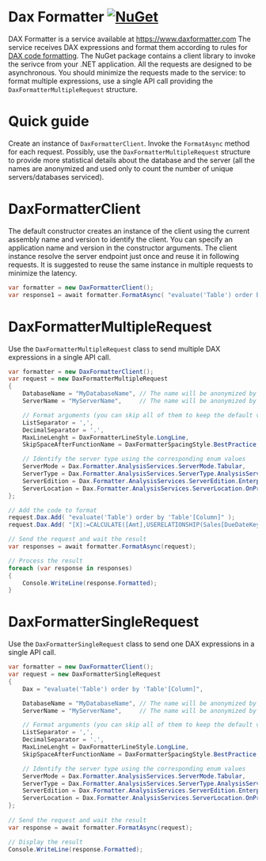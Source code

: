 
# Dax Formatter [![NuGet](https://github.com/sql-bi/DaxFormatter/actions/workflows/dotnet.yml/badge.svg)](https://github.com/sql-bi/DaxFormatter/actions/workflows/dotnet.yml)

DAX Formatter is a service available at https://www.daxformatter.com
The service receives DAX expressions and format them according to rules for [DAX code formatting](https://www.sqlbi.com/articles/rules-for-dax-code-formatting/).
The NuGet package contains a client library to invoke the serivce from your .NET application.
All the requests are designed to be asynchronous.
You should minimize the requests made to the service: to format multiple expressions, use a single API call providing the `DaxFormatterMultipleRequest` structure.

# Quick guide
Create an instance of `DaxFormatterClient`.
Invoke the `FormatAsync` method for each request.
Possibly, use the `DaxFormatterMultipleRequest` structure to provide more statistical details about the database and the server (all the names are anonymized and used only to count the number of unique servers/databases serviced).

# DaxFormatterClient

The default constructor creates an instance of the client using the current assembly name and version to identify the client. You can specify an application name and version in the constructor arguments.
The client instance resolve the server endpoint just once and reuse it in following requests.
It is suggested to reuse the same instance in multiple requests to minimize the latency.
```csharp
var formatter = new DaxFormatterClient();
var response1 = await formatter.FormatAsync( "evaluate('Table') order by 'Table'[Column]" );
```
# DaxFormatterMultipleRequest
Use the `DaxFormatterMultipleRequest` class to send multiple DAX expressions in a single API call.
```csharp
var formatter = new DaxFormatterClient();
var request = new DaxFormatterMultipleRequest
{
    DatabaseName = "MyDatabaseName", // The name will be anonymized by the client library
    ServerName = "MyServerName",     // The name will be anonymized by the client library

    // Format arguments (you can skip all of them to keep the default values)
    ListSeparator = ',',
    DecimalSeparator = '.',
    MaxLineLenght = DaxFormatterLineStyle.LongLine,
    SkipSpaceAfterFunctionName = DaxFormatterSpacingStyle.BestPractice,

    // Identify the server type using the corresponding enum values
    ServerMode = Dax.Formatter.AnalysisServices.ServerMode.Tabular,
    ServerType = Dax.Formatter.AnalysisServices.ServerType.AnalysisServices,
    ServerEdition = Dax.Formatter.AnalysisServices.ServerEdition.Enterprise,
    ServerLocation = Dax.Formatter.AnalysisServices.ServerLocation.OnPremise,
};

// Add the code to format    
request.Dax.Add( "evaluate('Table') order by 'Table'[Column]" );
request.Dax.Add( "[X]:=CALCULATE([Amt],USERELATIONSHIP(Sales[DueDateKey],'Date'[DateKey]))" );

// Send the request and wait the result
var responses = await formatter.FormatAsync(request);

// Process the result
foreach (var response in responses)
{
    Console.WriteLine(response.Formatted);
}
```
# DaxFormatterSingleRequest
Use the `DaxFormatterSingleRequest` class to send one DAX expressions in a single API call.
```csharp
var formatter = new DaxFormatterClient();
var request = new DaxFormatterSingleRequest
{
    Dax = "evaluate('Table') order by 'Table'[Column]",

    DatabaseName = "MyDatabaseName", // The name will be anonymized by the client library
    ServerName = "MyServerName",     // The name will be anonymized by the client library

    // Format arguments (you can skip all of them to keep the default values)
    ListSeparator = ',',
    DecimalSeparator = '.',
    MaxLineLenght = DaxFormatterLineStyle.LongLine,
    SkipSpaceAfterFunctionName = DaxFormatterSpacingStyle.BestPractice,

    // Identify the server type using the corresponding enum values
    ServerMode = Dax.Formatter.AnalysisServices.ServerMode.Tabular,
    ServerType = Dax.Formatter.AnalysisServices.ServerType.AnalysisServices,
    ServerEdition = Dax.Formatter.AnalysisServices.ServerEdition.Enterprise,
    ServerLocation = Dax.Formatter.AnalysisServices.ServerLocation.OnPremise,
};
 
// Send the request and wait the result
var response = await formatter.FormatAsync(request);

// Display the result
Console.WriteLine(response.Formatted);
```

